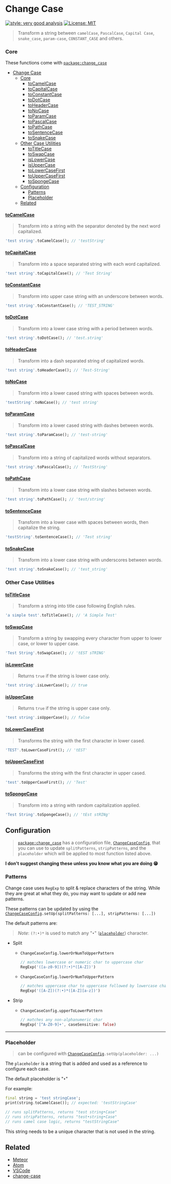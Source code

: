 # Change Case

[![style: very good analysis][very_good_analysis_badge]][very_good_analysis_link]
[![License: MIT][license_badge]][license_link]

> Transform a string between `camelCase`, `PascalCase`, `Capital Case`, `snake_case`, `param-case`, `CONSTANT_CASE` and others.

### Core

These functions come with [`package:change_case`]

- [Change Case](#change-case)
    - [Core](#core)
      - [toCamelCase](#tocamelcase)
      - [toCapitalCase](#tocapitalcase)
      - [toConstantCase](#toconstantcase)
      - [toDotCase](#todotcase)
      - [toHeaderCase](#toheadercase)
      - [toNoCase](#tonocase)
      - [toParamCase](#toparamcase)
      - [toPascalCase](#topascalcase)
      - [toPathCase](#topathcase)
      - [toSentenceCase](#tosentencecase)
      - [toSnakeCase](#tosnakecase)
    - [Other Case Utilities](#other-case-utilities)
      - [toTitleCase](#totitlecase)
      - [toSwapCase](#toswapcase)
      - [isLowerCase](#islowercase)
      - [isUpperCase](#isuppercase)
      - [toLowerCaseFirst](#tolowercasefirst)
      - [toUpperCaseFirst](#touppercasefirst)
      - [toSpongeCase](#tospongecase)
  - [Configuration](#configuration)
    - [Patterns](#patterns)
    - [Placeholder](#placeholder)
  - [Related](#related)

#### [toCamelCase](https://github.com/mrgnhnt96/change_case/tree/main/lib/src/cases/camel)

> Transform into a string with the separator denoted by the next word capitalized.

```dart
'test string'.toCamelCase(); // 'testString'
```

#### [toCapitalCase](https://github.com/mrgnhnt96/change_case/tree/main/lib/src/cases/capital)

> Transform into a space separated string with each word capitalized.

```dart
'test string'.toCapitalCase(); // 'Test String'
```

#### [toConstantCase](https://github.com/mrgnhnt96/change_case/tree/main/lib/src/cases/constant)

> Transform into upper case string with an underscore between words.

```dart
'test string'.toConstantCase(); // 'TEST_STRING'
```

#### [toDotCase](https://github.com/mrgnhnt96/change_case/tree/main/lib/src/cases/dot)

> Transform into a lower case string with a period between words.

```dart
'test string'.toDotCase(); // 'test.string'
```

#### [toHeaderCase](https://github.com/mrgnhnt96/change_case/tree/main/lib/src/cases/header)

> Transform into a dash separated string of capitalized words.

```dart
'test string'.toHeaderCase(); // 'Test-String'
```

#### [toNoCase](https://github.com/mrgnhnt96/change_case/tree/main/lib/src/cases/no)

> Transform into a lower cased string with spaces between words.

```dart
'testString'.toNoCase(); // 'test string'
```

#### [toParamCase](https://github.com/mrgnhnt96/change_case/tree/main/lib/src/cases/param)

> Transform into a lower cased string with dashes between words.

```dart
'test string'.toParamCase(); // 'test-string'
```

#### [toPascalCase](https://github.com/mrgnhnt96/change_case/tree/main/lib/src/cases/pascal)

> Transform into a string of capitalized words without separators.

```dart
'test string'.toPascalCase(); // 'TestString'
```

#### [toPathCase](https://github.com/mrgnhnt96/change_case/tree/main/lib/src/cases/path)

> Transform into a lower case string with slashes between words.

```dart
'test string'.toPathCase(); // 'test/string'
```

#### [toSentenceCase](https://github.com/mrgnhnt96/change_case/tree/main/lib/src/cases/sentence)

> Transform into a lower case with spaces between words, then capitalize the string.

```dart
'testString'.toSentenceCase(); // 'Test string'
```

#### [toSnakeCase](https://github.com/mrgnhnt96/change_case/tree/main/lib/src/cases/snake)

> Transform into a lower case string with underscores between words.

```dart
'test string'.toSnakeCase(); // 'test_string'
```

### Other Case Utilities

#### [toTitleCase](https://github.com/mrgnhnt96/change_case/tree/main/lib/src/cases/title)

> Transform a string into title case following English rules.

```dart
'a simple test'.toTitleCase(); // 'A Simple Test'
```

#### [toSwapCase](https://github.com/mrgnhnt96/change_case/tree/main/lib/src/cases/swap)

> Transform a string by swapping every character from upper to lower case, or lower to upper case.

```dart
'Test String'.toSwapCase(); // 'tEST sTRING'
```

#### [isLowerCase](https://github.com/mrgnhnt96/change_case/blob/main/lib/src/change_case.dart)

> Returns `true` if the string is lower case only.

```dart
'test string'.isLowerCase(); // true
```

#### [isUpperCase](https://github.com/mrgnhnt96/change_case/blob/main/lib/src/change_case.dart)

> Returns `true` if the string is upper case only.

```dart
'test string'.isUpperCase(); // false
```

#### [toLowerCaseFirst](https://github.com/mrgnhnt96/change_case/tree/main/lib/src/cases/lower_first)

> Transforms the string with the first character in lower cased.

```dart
'TEST'.toLowerCaseFirst(); // 'tEST'
```

#### [toUpperCaseFirst](https://github.com/mrgnhnt96/change_case/tree/main/lib/src/cases/upper_first)

> Transforms the string with the first character in upper cased.

```dart
'test'.toUpperCaseFirst(); // 'Test'
```

#### [toSpongeCase](https://github.com/mrgnhnt96/change_case/tree/main/lib/src/cases/sponge)

> Transform into a string with random capitalization applied.

```dart
'Test String'.toSpongeCase(); // 'tEst stRINg'
```

## Configuration

> [`package:change_case`] has a configuration file, [`ChangeCaseConfig`], that you can use to update `splitPatterns`, `stripPatterns`, and the `placeholder` which will be applied to most
function listed above.

__I don't suggest changing these unless you know what you are doing 😁__

### Patterns

Change case uses `RegExp` to split & replace characters of the string.
While they are great at what they do, you may want to update or add new patterns.

These patterns can be updated by using the [`ChangeCaseConfig`]`.setUp(splitPatterns: [...], stripPatterns: [...])`

The default patterns are:

> _Note_: `(?:•)*` is used to match any "`•`" ([`placeholder`](#placeholder)) character.

- Split
  - `ChangeCaseConfig.lowerOrNumToUpperPattern`

    ```dart
    // matches lowercase or numeric char to uppercase char
    RegExp('([a-z0-9])(?:•)*([A-Z])')
    ```

  - `ChangeCaseConfig.lowerOrNumToUpperPattern`

    ```dart
    // matches uppercase char to uppercase followed by lowercase char
    RegExp('([A-Z])(?:•)*([A-Z][a-z])')
    ```

- Strip
  - `ChangeCaseConfig.upperToLowerPattern`

    ```dart
    // matches any non-alphanumeric char
    RegExp('[^A-Z0-9]+', caseSensitive: false)
    ```

---

### Placeholder

> can be configured with [`ChangeCaseConfig`]`.setUp(placeholder: ...)`

The `placeholder` is a string that is added and used as a reference to configure each case.

The default placeholder is "`•`"

For example:

```dart
final string = 'test stringCase';
print(string.toCamelCase()); // expected: 'testStringCase'

// runs splitPatterns, returns "test string•Case"
// runs stripPatterns, returns "test•string•Case"
// runs camel case logic, returns "testStringCase"
```

This string needs to be a unique character that is not used in the string.

## Related

- [Meteor](https://github.com/Konecty/change-case)
- [Atom](https://github.com/robhurring/atom-change-case)
- [VSCode](https://github.com/wmaurer/vscode-change-case)
- [change-case](https://github.com/blakeembrey/change-case)


[license_badge]: https://img.shields.io/badge/license-MIT-blue.svg
[license_link]: https://opensource.org/licenses/MIT
[very_good_analysis_badge]: https://img.shields.io/badge/style-very_good_analysis-B22C89.svg
[very_good_analysis_link]: https://pub.dev/packages/very_good_analysis
[`package:change_case`]: https://github.com/mrgnhnt96/change_case
[`ChangeCaseConfig`]: https://github.com/mrgnhnt96/change_case/blob/main/lib/src/change_case_config.dart
